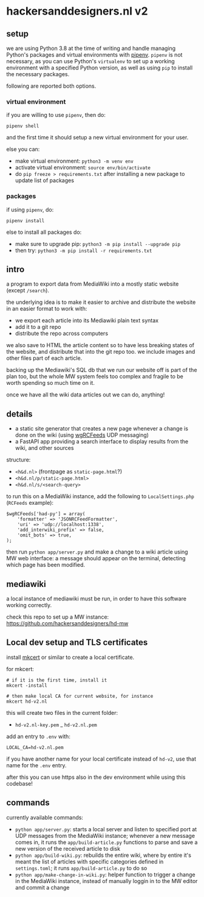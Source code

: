 # hackersanddesigners.nl v2

## setup

we are using Python 3.8 at the time of writing and handle managing Python's packages and virtual environments with [pipenv](https://pipenv.pypa.io/en/latest/). `pipenv` is not necessary, as you can use Python's `virtualenv` to set up a working environment with a specified Python version, as well as using `pip` to install the necessary packages. 

following are reported both options.

### virtual environment

if you are willing to use `pipenv`, then do:

```
pipenv shell
```

and the first time it should setup a new virtual environment for your user.

else you can:

- make virtual environment: `python3 -m venv env`
- activate virtual environment: `source env/bin/activate`
- do `pip freeze > requirements.txt` after installing a new package to update list of packages

### packages

if using `pipenv`, do:

```
pipenv install
```

else to install all packages do: 
- make sure to upgrade pip: `python3 -m pip install --upgrade pip`
- then try: `python3 -m pip install -r requirements.txt`

## intro

a program to export data from MediaWiki into a mostly static website (except `/search`).

the underlying idea is to make it easier to archive and distribute the website in an easier format to work with: 

- we export each article into its Mediawiki plain text syntax
- add it to a git repo
- distribute the repo across computers

we also save to HTML the article content so to have less breaking states of the website, and distribute that into the git repo too. we include images and other files part of each article.

backing up the Mediawiki's SQL db that we run our website off is part of the plan too, but the whole MW system feels too complex and fragile to be worth spending so much time on it.

once we have all the wiki data articles out we can do, anything!

## details

- a static site generator that creates a new page whenever a change is done on the wiki (using [wgRCFeeds](wgRCFeedshttps://www.mediawiki.org/wiki/Manual:%24wgRCFeeds) UDP messaging)
- a FastAPI app providing a search interface to display results from the wiki, and other sources

structure:

  - `<h&d.nl>` (frontpage as `static-page.html`?)
  - `<h&d.nl/p/static-page.html>`
  - `<h&d.nl/s/<search-query>`
  
to run this on a MediaWiki instance, add the following to `LocalSettings.php` (`RCFeeds` example):

```
$wgRCFeeds['had-py'] = array(
    'formatter' => 'JSONRCFeedFormatter',
    'uri' => 'udp://localhost:1338',
    'add_interwiki_prefix' => false,
    'omit_bots' => true,
);
```


then run `python app/server.py` and make a change to a wiki article using MW web interface: a message should appear on the terminal, detecting which page has been modified.

## mediawiki

a local instance of mediawiki must be run, in order to have this software working correctly.

check this repo to set up a MW instance: <https://github.com/hackersanddesigners/hd-mw>

## Local dev setup and TLS certificates

install [mkcert](https://github.com/FiloSottile/mkcert) or similar to create a local certificate.

for mkcert:

```
# if it is the first time, install it
mkcert -install

# then make local CA for current website, for instance
mkcert hd-v2.nl
```

this will create two files in the current folder:

- `hd-v2.nl-key.pem`
_ `hd-v2.nl.pem`

add an entry to `.env` with:

```
LOCAL_CA=hd-v2.nl.pem
```

if you have another name for your local certificate instead of `hd-v2`, use that name for the `.env` entry.

after this you can use https also in the dev environment while using this codebase!


## commands

currently available commands:

- `python app/server.py`: starts a local server and listen to specified port at UDP messages from the MediaWiki instance; whenever a new message comes in, it runs the `app/build-article.py` functions to parse and save a new version of the received article to disk
- `python app/build-wiki.py`: rebuilds the entire wiki, where by entire it's meant the list of articles with specific categories defined in `settings.toml`; it runs `app/build-article.py` to do so
- `python app/make-change-in-wiki.py`: helper function to trigger a change in the MediaWiki instance, instead of manually loggin in to the MW editor and commit a change

